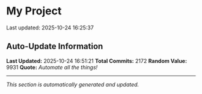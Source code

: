 # My Project


Last updated: 2025-10-24 16:25:37



































































































































































































































































































































































































































































































































































































































































































































































































































































































































































































































































































































































































































































































































































































































































































































































































































































































































































































































































































































































































































































































































































































































































































































































































































































































































































































































































## Auto-Update Information

**Last Updated:** 2025-10-24 16:51:21
**Total Commits:** 2172
**Random Value:** 9931
**Quote:** _Automate all the things!_

---
_This section is automatically generated and updated._